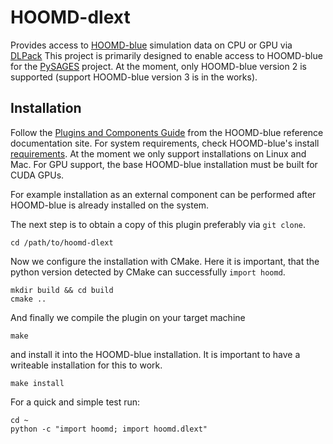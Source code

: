 # HOOMD-dlext

Provides access to [HOOMD-blue](https://hoomd-blue.readthedocs.io/en/v2.9.7/) simulation data on CPU or GPU via [DLPack](https://github.com/dmlc/dlpack)
This project is primarily designed to enable access to HOOMD-blue for the [PySAGES](https://pysages.readthedocs.io/en/latest/) project.
At the moment, only HOOMD-blue version 2 is supported (support HOOMD-blue version 3 is in the works).

## Installation

Follow the [Plugins and Components Guide](https://hoomd-blue.readthedocs.io/en/v2.9.7/developer.html) from the HOOMD-blue reference documentation site.
For system requirements, check HOOMD-blue's install [requirements](https://hoomd-blue.readthedocs.io/en/v2.9.7/installation.html#compiling-from-source).
At the moment we only support installations on Linux and Mac.
For GPU support, the base HOOMD-blue installation must be built for CUDA GPUs.

For example installation as an external component can be performed after HOOMD-blue is already installed on the system.

The next step is to obtain a copy of this plugin preferably via `git clone`.

```shell
cd /path/to/hoomd-dlext
```

Now we configure the installation with CMake. Here it is important, that the python version detected by CMake can successfully `import hoomd`.

```shell
mkdir build && cd build
cmake ..
```

And finally we compile the plugin on your target machine
```shell
make
```
and install it into the HOOMD-blue installation.
It is important to have a writeable installation for this to work.
```shell
make install
```

For a quick and simple test run:
```shell
cd ~
python -c "import hoomd; import hoomd.dlext"
```